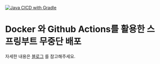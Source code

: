 [![Java CICD with Gradle](https://github.com/jsungl/springmvc-docker/actions/workflows/gradle.yml/badge.svg)](https://github.com/jsungl/springmvc-docker/actions/workflows/gradle.yml)

# Docker 와 Github Actions를 활용한 스프링부트 무중단 배포
자세한 내용은 [블로그](https://morefromjs.notion.site/Docker-Github-Actions-Gradle-AWS-EC2-Github-Actions-Docker-Nginx-93ad8f4d9912454db9c67c6e8a8eb016?pvs=4) 를 참고해주세요.
